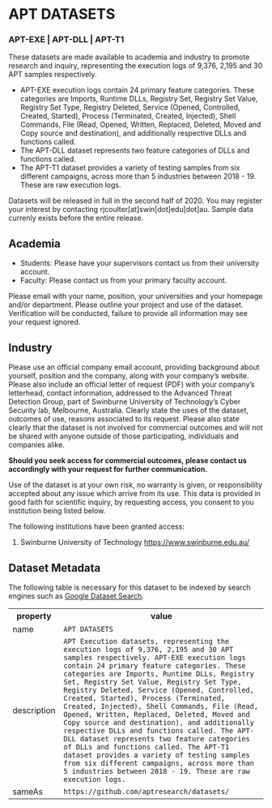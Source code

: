 # APT DATASETS
### APT-EXE | APT-DLL | APT-T1

These datasets are made available to academia and industry to promote research and inquiry, representing the execution logs of 9,376, 2,195 and 30 APT samples respectively.  

- APT-EXE execution logs contain 24 primary feature categories. These categories are Imports, Runtime DLLs, Registry Set, Registry Set Value, Registry Set Type, Registry Deleted, Service (Opened, Controlled, Created, Started), Process (Terminated, Created, Injected), Shell Commands, File (Read, Opened, Written, Replaced, Deleted, Moved and Copy source and destination), and additionally respective DLLs and functions called.
- The APT-DLL dataset represents two feature categories of DLLs and functions called.
- The APT-T1 dataset provides a variety of testing samples from six different campaigns, across more than 5 industries between 2018 - 19. These are raw execution logs. 


Datasets will be released in full in the second half of 2020. You may register your interest by contacting rjcoulter[at]swin[dot]edu[dot]au. Sample data currenly exists before the entire release. 

## Academia 
- Students: Please have your supervisors contact us from their university account. 
- Faculty: Please contact us from your primary faculty account.

Please email with your name, position, your universities and your homepage and/or department. Please outline your project and use of the dataset. Verification will be conducted, failure to provide all information may see your request ignored. 

## Industry
Please use an official company email account, providing background about yourself, position and the company, along with your company’s website.  
Please also include an official letter of request (PDF) with your company’s letterhead, contact information, addressed to the Advanced Threat Detection Group, part of Swinburne University of Technology’s Cyber Security lab, Melbourne, Australia. Clearly state the uses of the dataset, outcomes of use, reasons associated to its request. Please also state clearly that the dataset is not involved for commercial outcomes and will not be shared with anyone outside of those participating, individuals and companies alike. 

**Should you seek access for commercial outcomes, please contact us accordingly with your request for further communication.**


Use of the dataset is at your own risk, no warranty is given, or responsibility accepted about any issue which arrive from its use. This data is provided in good faith for scientific inquiry, by requesting access, you consent to you institution being listed below.   

The following institutions have been granted access:
1. Swinburne University of Technology <https://www.swinburne.edu.au/>







## Dataset Metadata
The following table is necessary for this dataset to be indexed by search
engines such as <a href="https://g.co/datasetsearch">Google Dataset Search</a>.
<div itemscope itemtype="http://schema.org/Dataset">
  <table>
    <tr>
      <th>property</th>
      <th>value</th>
    </tr>
    <tr>
      <td>name</td>
      <td><code itemprop="name">APT DATASETS</code></td>
    </tr>
      <tr>
      <td>description</td>
      <td><code itemprop="description">APT Execution datasets, representing the execution logs of 9,376, 2,195 and 30 APT samples respectively. APT-EXE execution logs contain 24 primary feature categories. These categories are Imports, Runtime DLLs, Registry Set, Registry Set Value, Registry Set Type, Registry Deleted, Service (Opened, Controlled, Created, Started), Process (Terminated, Created, Injected), Shell Commands, File (Read, Opened, Written, Replaced, Deleted, Moved and Copy source and destination), and additionally respective DLLs and functions called. The APT-DLL dataset represents two feature categories of DLLs and functions called. The APT-T1 dataset provides a variety of testing samples from six different campaigns, across more than 5 industries between 2018 - 19. These are raw execution logs.</code></td>
    </tr>
    </tr>
      <tr>
      <td>sameAs</td>
      <td><code itemprop="sameAs">https://github.com/aptresearch/datasets/</code></td>
    </tr>
  </table>
</div>
